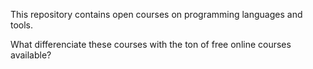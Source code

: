 This repository contains open courses on programming languages and tools.

What differenciate these courses with the ton of free online courses available?

